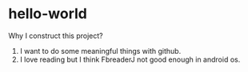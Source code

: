 hello-world
===========
Why I construct this project?
  1) I want to do some meaningful things with github.
  2) I love reading but I think FbreaderJ not good enough in android os.
